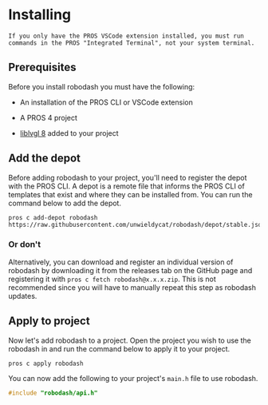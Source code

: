 # Installing

```{note}
If you only have the PROS VSCode extension installed, you must run
commands in the PROS "Integrated Terminal", not your system terminal.
```

## Prerequisites

Before you install robodash you must have the following:

- An installation of the PROS CLI or VSCode extension

- A PROS 4 project

- [liblvgl 8](https://github.com/purduesigbots/liblvgl) added to your project

## Add the depot

Before adding robodash to your project, you'll need to register the depot with
the PROS CLI. A depot is a remote file that informs the PROS CLI of templates
that exist and where they can be installed from. You can run the command below
to add the depot.

```
pros c add-depot robodash https://raw.githubusercontent.com/unwieldycat/robodash/depot/stable.json
```

### Or don't

Alternatively, you can download and register an individual version of robodash
by downloading it from the releases tab on the GitHub page and registering it
with `pros c fetch robodash@x.x.x.zip`. This is not recommended since you will
have to manually repeat this step as robodash updates.

## Apply to project

Now let's add robodash to a project. Open the project you wish to use the
robodash in and run the command below to apply it to your project.

```
pros c apply robodash
```

You can now add the following to your project's `main.h` file to use robodash.

```cpp
#include "robodash/api.h"
```
